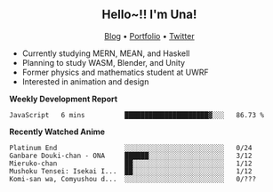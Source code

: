 <h2 align="center">
  Hello~!! I'm Una!
</h2>

<p align="center">
  <a href="https://anarchy.website/">Blog</a> &bull;
  <a href="https://una-ada.github.io/">Portfolio</a> &bull;
  <a href="https://twitter.com/unaxiii">Twitter</a>
</p>

- Currently studying MERN, MEAN, and Haskell
- Planning to study WASM, Blender, and Unity
- Former physics and mathematics student at UWRF
- Interested in animation and design

**Weekly Development Report**

<!--START_SECTION:waka-->
```text
JavaScript   6 mins          █████████████████████▓░░░   86.73 % 
```
<!--END_SECTION:waka-->

**Recently Watched Anime**

<!-- RECENT-ANIME:START -->

    Platinum End                 ░░░░░░░░░░░░░░░░░░░░░░░░░   0/24
    Ganbare Douki-chan - ONA     ██████░░░░░░░░░░░░░░░░░░░   3/12
    Mieruko-chan                 ██░░░░░░░░░░░░░░░░░░░░░░░   1/12
    Mushoku Tensei: Isekai I...  ██░░░░░░░░░░░░░░░░░░░░░░░   1/12
    Komi-san wa, Comyushou d...  ░░░░░░░░░░░░░░░░░░░░░░░░░   0/???
<!-- RECENT-ANIME:END -->
